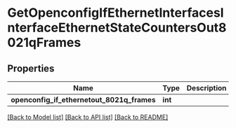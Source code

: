 # GetOpenconfigIfEthernetInterfacesInterfaceEthernetStateCountersOut8021qFrames

## Properties
Name | Type | Description | Notes
------------ | ------------- | ------------- | -------------
**openconfig_if_ethernetout_8021q_frames** | **int** |  | [optional] 

[[Back to Model list]](../README.md#documentation-for-models) [[Back to API list]](../README.md#documentation-for-api-endpoints) [[Back to README]](../README.md)


